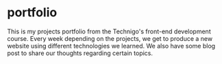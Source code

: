 # portfolio

This is my projects portfolio from the Technigo's front-end development course. Every week depending on the projects, we get to produce a new website using different technologies we learned. We also have some blog post to share our thoughts regarding certain topics.
